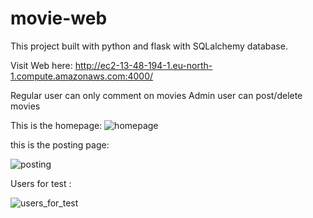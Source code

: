 # movie-web
This project built with python and flask with SQLalchemy database.

Visit Web here:
http://ec2-13-48-194-1.eu-north-1.compute.amazonaws.com:4000/

Regular user can only comment on movies 
Admin user can post/delete movies 


This is the homepage:
![homepage](https://github.com/ErezTzur5/movie-web/assets/141019783/e41d49b7-fd60-4b43-a8a8-814826b912f6)

this is the posting page:

![posting](https://github.com/ErezTzur5/movie-web/assets/141019783/003f4f5b-3366-4048-ae39-390df272df4d)

Users for test :

![users_for_test](https://github.com/ErezTzur5/movie-web/assets/141019783/54588c7d-e797-47ae-8172-43d9a14d3d6a)
